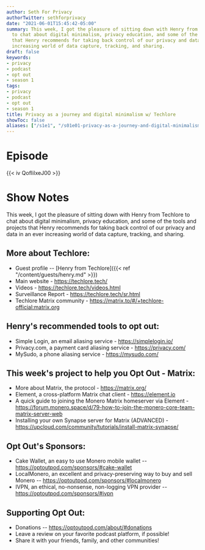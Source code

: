 ```yaml
---
author: Seth For Privacy
authorTwitter: sethforprivacy
date: "2021-06-01T15:45:42-05:00"
summary: This week, I got the pleasure of sitting down with Henry from Techlore
  to chat about digital minimalism, privacy education, and some of the tools and projects
  that Henry recommends for taking back control of our privacy and data in an ever
  increasing world of data capture, tracking, and sharing.
draft: false
keywords:
- privacy
- podcast
- opt out
- season 1
tags:
- privacy
- podcast
- opt out
- season 1
title: Privacy as a journey and digital minimalism w/ Techlore
showToc: false
aliases: ["/s1e1", "/s01e01-privacy-as-a-journey-and-digital-minimalism-w-techlore"]
---
```


# Episode

<div id="buzzsprout-player-8628013"></div><script src="https://www.buzzsprout.com/1790481/8628013-privacy-as-a-journey-and-digital-minimalism-w-techlore.js?container_id=buzzsprout-player-8628013&player=small" type="text/javascript" charset="utf-8"></script>

{{< iv QofIilxeJ00 >}}

# Show Notes

This week, I got the pleasure of sitting down with Henry from Techlore to chat about digital minimalism, privacy education, and some of the tools and projects that Henry recommends for taking back control of our privacy and data in an ever increasing world of data capture, tracking, and sharing.

## More about Techlore:

- Guest profile -- [Henry from Techlore]({{< ref "/content/guests/henry.md" >}})
- Main website - https://techlore.tech/
- Videos - https://techlore.tech/videos.html 
- Surveillance Report - https://techlore.tech/sr.html
- Techlore Matrix community - https://matrix.to/#/+techlore-official:matrix.org

## Henry's recommended tools to opt out:

- Simple Login, an email aliasing service - https://simplelogin.io/
- Privacy.com, a payment card aliasing service - https://privacy.com/
- MySudo, a phone aliasing service - https://mysudo.com/

## This week's project to help you Opt Out - Matrix:

- More about Matrix, the protocol - https://matrix.org/
- Element, a cross-platform Matrix chat client - https://element.io
- A quick guide to joining the Monero Matrix homeserver via Element - https://forum.monero.space/d/79-how-to-join-the-monero-core-team-matrix-server-web
- Installing your own Synapse server for Matrix (ADVANCED) - https://upcloud.com/community/tutorials/install-matrix-synapse/

## Opt Out's Sponsors:

- Cake Wallet, an easy to use Monero mobile wallet -- https://optoutpod.com/sponsors/#cake-wallet
- LocalMonero, an excellent and privacy-preserving way to buy and sell Monero -- https://optoutpod.com/sponsors/#localmonero
- IVPN, an ethical, no-nonsense, non-logging VPN provider -- https://optoutpod.com/sponsors/#ivpn

## Supporting Opt Out:

- Donations -- https://optoutpod.com/about/#donations
- Leave a review on your favorite podcast platform, if possible!
- Share it with your friends, family, and other communities!

